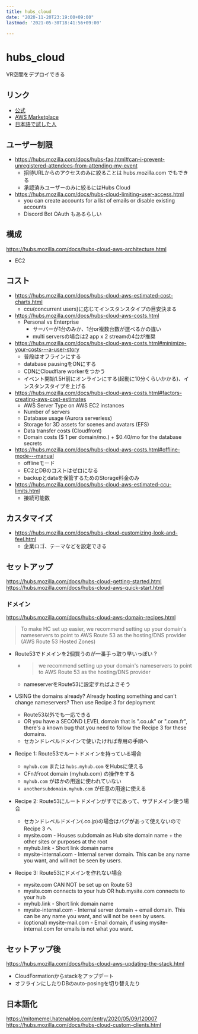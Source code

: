 ```yaml
---
title: hubs_cloud
date: "2020-11-20T23:19:00+09:00"
lastmod: '2021-05-30T18:41:56+09:00'

---
```


# hubs_cloud

VR空間をデプロイできる

## リンク

-   [公式](https://hubs.mozilla.com/cloud)
-   [AWS Marketplace](https://aws.amazon.com/marketplace/pp/B084WNGRRP)
-   [日本語で試した人](https://mitomemel.hatenablog.com/entry/2020/05/09/120007)

## ユーザー制限

-   <https://hubs.mozilla.com/docs/hubs-faq.html#can-i-prevent-unregistered-attendees-from-attending-my-event>
    -   招待URLからのアクセスのみに絞ることは hubs.mozilla.com でもできる
    -   承認済みユーザーのみに絞るにはHubs Cloud
-   <https://hubs.mozilla.com/docs/hubs-cloud-limiting-user-access.html>
    -   you can create accounts for a list of emails or disable existing accounts
    -   Discord Bot OAuth もあるらしい

## 構成

<https://hubs.mozilla.com/docs/hubs-cloud-aws-architecture.html>

-   EC2

## コスト

-   <https://hubs.mozilla.com/docs/hubs-cloud-aws-estimated-cost-charts.html>
    -   ccu(concurrent users)に応じてインスタンスタイプの目安決まる
-   <https://hubs.mozilla.com/docs/hubs-cloud-aws-costs.html>
    -   Personal vs Enterprise
        -   サーバーが1台のみか、1台or複数台数が選べるかの違い
        -   multi serversの場合は2 app x 2 streamの4台が推奨
-   <https://hubs.mozilla.com/docs/hubs-cloud-aws-costs.html#minimize-your-costs---a-user-story>
    -   普段はオフラインにする
    -   database pausingをONにする
    -   CDNにCloudflare workerをつかう
    -   イベント開始1.5H前にオンラインにする(起動に10分くらいかかる)、インスタンスタイプを上げる
-   <https://hubs.mozilla.com/docs/hubs-cloud-aws-costs.html#factors-creating-aws-cost-estimates>
    -   AWS Server Type on AWS EC2 instances
    -   Number of servers
    -   Database usage (Aurora serverless)
    -   Storage for 3D assets for scenes and avatars (EFS)
    -   Data transfer costs (Cloudfront)
    -   Domain costs ($ 1 per domain/mo.) +  $0.40/mo for the database secrets
-   <https://hubs.mozilla.com/docs/hubs-cloud-aws-costs.html#offline-mode---manual>
    -   offlineモード
    -   EC2とDBのコストはゼロになる
    -   backupとdataを保管するためのStorage料金のみ
-   <https://hubs.mozilla.com/docs/hubs-cloud-aws-estimated-ccu-limits.html>
    -   接続可能数

## カスタマイズ

-   <https://hubs.mozilla.com/docs/hubs-cloud-customizing-look-and-feel.html>
    -   企業ロゴ、テーマなどを設定できる

## セットアップ

<https://hubs.mozilla.com/docs/hubs-cloud-getting-started.html>
<https://hubs.mozilla.com/docs/hubs-cloud-aws-quick-start.html>

### ドメイン

<https://hubs.mozilla.com/docs/hubs-cloud-aws-domain-recipes.html>

> To make HC set up easier, we recommend setting up your domain's nameservers to point to AWS Route 53 as the hosting/DNS provider (AWS Route 53 Hosted Zones)

-   Route53でドメインを2個買うのが一番手っ取り早いっぽい？
    -   > we recommend setting up your domain's nameservers to point to AWS Route 53 as the hosting/DNS provider
    -   nameserverをRoute53に設定すればよさそう

-   USING the domains already? Already hosting something and can't change nameservers? Then use Recipe 3 for deployment
    -   Route53以外でも一応できる
    -   OR you have a SECOND LEVEL domain that is ".co.uk" or ".com.fr", there's a known bug that you need to follow the Recipe 3 for these domains.
    -   セカンドレベルドメインで使いたければ専用の手順へ

-   Recipe 1: Route53でルートドメインを持っている場合
    -   `myhub.com` または `hubs.myhub.com` をHubsに使える
    -   CFnがroot domain (myhub.com) の操作をする
    -   `myhub.com` がほかの用途に使われていない
    -   `anothersubdomain.myhub.com` が任意の用途に使える

-   Recipe 2: Route53にルートドメインがすでにあって、サブドメイン使う場合
    -   セカンドレベルドメイン(.co.jp)の場合はバグがあって使えないのでRecipe 3 へ
    -   mysite.com - Houses subdomain as Hub site domain name + the other sites or purposes at the root
    -   myhub.link - Short link domain name
    -   mysite-internal.com - Internal server domain. This can be any name you want, and will not be seen by users.

-   Recipe 3: Route53にドメインを作れない場合
    -   mysite.com CAN NOT be set up on Route 53
    -   mysite.com connects to your hub OR hub.mysite.com connects to your hub
    -   myhub.link - Short link domain name
    -   mysite-internal.com - Internal server domain + email domain. This can be any name you want, and will not be seen by users.
    -   (optional) mysite-mail.com - Email domain, if using mysite-internal.com for emails is not what you want.

## セットアップ後

<https://hubs.mozilla.com/docs/hubs-cloud-aws-updating-the-stack.html>

-   CloudFormationからstackをアップデート
-   オフラインにしたりDBのauto-posingを切り替えたり

## 日本語化

<https://mitomemel.hatenablog.com/entry/2020/05/09/120007>
<https://hubs.mozilla.com/docs/hubs-cloud-custom-clients.html>
